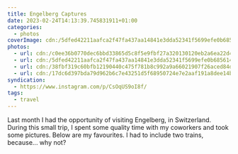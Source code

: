 ```yaml
---
title: Engelberg Captures
date: 2023-02-24T14:13:39.745831911+01:00
categories:
  - photos
coverImage: cdn:/5dfed42211aafca2f47fa437aa14841e3dda52341f5699efe0b6856149bb9e8d
photos:
  - url: cdn:/c0ee36b0770dec6bbd33865d5c8f5e9fbf27a320130120eb2a6ea22d484c25aa
  - url: cdn:/5dfed42211aafca2f47fa437aa14841e3dda52341f5699efe0b6856149bb9e8d
  - url: cdn:/38fbf319c60bfb12190440c475f781b8c992a9a66021907f26aced84db7085cc
  - url: cdn:/17dc6d397bda79d962b6c7e43251d5f68950724e7e2aaf191a8dee14b2f8c80c
syndication:
  - https://www.instagram.com/p/CsOqUS9oI8f/
tags:
  - travel
---
```


Last month I had the opportunity of visiting Engelberg, in Switzerland. During this small trip, I spent some quality time with my coworkers and took some pictures. Below are my favourites. I had to include two trains, because... why not?

<style>
.fg-2023-02-24-engelberg-captures {
  grid-template-columns: repeat(3, 1fr);
  grid-template-areas:
    "a b c"
    "d d d"
}

.fg-2023-02-24-engelberg-captures > *:nth-child(1) { grid-area: a; }
.fg-2023-02-24-engelberg-captures > *:nth-child(2) { grid-area: b; }
.fg-2023-02-24-engelberg-captures > *:nth-child(3) { grid-area: c; }
.fg-2023-02-24-engelberg-captures > *:nth-child(4) { grid-area: d; }
</style>
